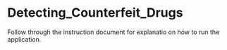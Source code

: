 # Detecting_Counterfeit_Drugs
 
Follow through the instruction document for explanatio on how to run the application.
